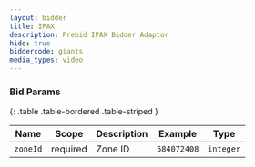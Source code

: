 ```yaml
---
layout: bidder
title: IPAX
description: Prebid IPAX Bidder Adaptor
hide: true
biddercode: giants
media_types: video
---
```


### Bid Params

{: .table .table-bordered .table-striped }

| Name     | Scope    | Description | Example      | Type      |
|----------|----------|-------------|--------------|-----------|
| `zoneId` | required | Zone ID     | `584072408` | `integer` |
